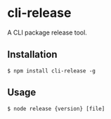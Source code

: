 # cli-release
A CLI package release tool.

## Installation

```shell
$ npm install cli-release -g
```

## Usage

```shell
$ node release {version} [file]
```
